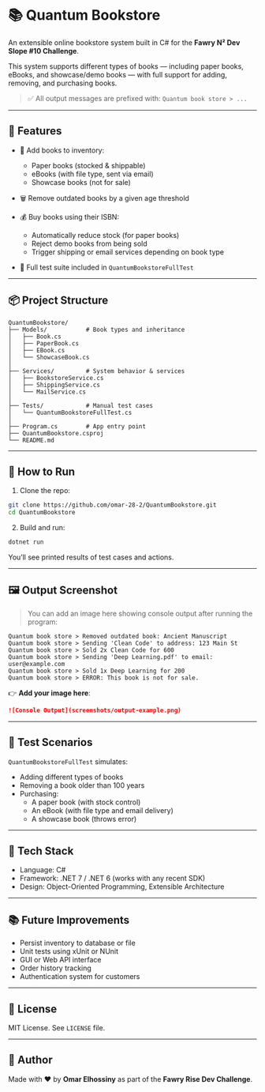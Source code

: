 # 📚 Quantum Bookstore

An extensible online bookstore system built in C# for the **Fawry N² Dev Slope #10 Challenge**.

This system supports different types of books — including paper books, eBooks, and showcase/demo books — with full support for adding, removing, and purchasing books.

> ✅ All output messages are prefixed with: `Quantum book store > ...`

---

## 🧩 Features

- 📘 Add books to inventory:
  - Paper books (stocked & shippable)
  - eBooks (with file type, sent via email)
  - Showcase books (not for sale)
  
- 🗑️ Remove outdated books by a given age threshold

- 💰 Buy books using their ISBN:
  - Automatically reduce stock (for paper books)
  - Reject demo books from being sold
  - Trigger shipping or email services depending on book type

- 🧪 Full test suite included in `QuantumBookstoreFullTest`

---

## 📦 Project Structure

```
QuantumBookstore/
├── Models/           # Book types and inheritance
│   ├── Book.cs
│   ├── PaperBook.cs
│   ├── EBook.cs
│   └── ShowcaseBook.cs
│
├── Services/         # System behavior & services
│   ├── BookstoreService.cs
│   ├── ShippingService.cs
│   └── MailService.cs
│
├── Tests/            # Manual test cases
│   └── QuantumBookstoreFullTest.cs
│
├── Program.cs        # App entry point
├── QuantumBookstore.csproj
└── README.md
```

---

## 🚀 How to Run

1. Clone the repo:

```bash
git clone https://github.com/omar-28-2/QuantumBookstore.git
cd QuantumBookstore
```

2. Build and run:

```bash
dotnet run
```

You’ll see printed results of test cases and actions.

---

## 🖼️ Output Screenshot

> You can add an image here showing console output after running the program:

```
Quantum book store > Removed outdated book: Ancient Manuscript
Quantum book store > Sending 'Clean Code' to address: 123 Main St
Quantum book store > Sold 2x Clean Code for 600
Quantum book store > Sending 'Deep Learning.pdf' to email: user@example.com
Quantum book store > Sold 1x Deep Learning for 200
Quantum book store > ERROR: This book is not for sale.
```

👉 **Add your image here**:
```markdown
![Console Output](screenshots/output-example.png)
```

---

## 🧪 Test Scenarios

`QuantumBookstoreFullTest` simulates:

- Adding different types of books
- Removing a book older than 100 years
- Purchasing:
  - A paper book (with stock control)
  - An eBook (with file type and email delivery)
  - A showcase book (throws error)

---

## 🔧 Tech Stack

- Language: C#
- Framework: .NET 7 / .NET 6 (works with any recent SDK)
- Design: Object-Oriented Programming, Extensible Architecture

---

## 📚 Future Improvements

- Persist inventory to database or file
- Unit tests using xUnit or NUnit
- GUI or Web API interface
- Order history tracking
- Authentication system for customers

---

## 📄 License

MIT License. See `LICENSE` file.

---

## 🙌 Author

Made with ❤️ by **Omar Elhossiny** as part of the **Fawry Rise Dev Challenge**.

